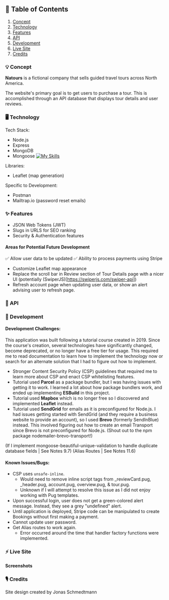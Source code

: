 ## :book: Table of Contents

1. [Concept](#concept)
2. [Technology](#tech)
3. [Features](#features)
4. [API](#api)
5. [Development](#dev)
6. [Live Site](#site)
7. [Credits](#credits)

### :bulb: Concept <a name="concept"></a>

**Natours** is a fictional company that sells guided travel tours across North America.

The website's primary goal is to get users to purchase a tour. This is accomplished through an API database that displays tour details and user reviews.

### :desktop_computer: Technology <a name="tech"></a>

Tech Stack:

- Node.js
- Express
- MongoDB
- Mongoose
  [![My Skills](https://skillicons.dev/icons?i=nodejs,express,mongodb)](https://skillicons.dev)

Libraries:

- Leaflet (map generation)

Specific to Development:

- Postman
- Mailtrap.io (password reset emails)

### :sparkles: Features <a name="features"></a>

- JSON Web Tokens (JWT)
- Slugs in URLS for SEO ranking
- Security &amp; Authentication features
  <!-- - Aggregation Pipeline -->
  <!-- - API featuring sorting/filtering/etc -->

#### Areas for Potential Future Development

✅ Allow user data to be updated
✅ Ability to process payments using Stripe

- Customize Leaflet map appearance
- Replace the scroll bar in Review section of Tour Details page with a nicer UI (potentially (SwiperJS)[https://swiperjs.com/swiper-api])
- Refresh account page when updating user data, or show an alert advising user to refresh page.

### :incoming_envelope: API <a name="api"></a>

### :bug: Development <a name="dev"></a>

#### Development Challenges:

This application was built following a tutorial course created in 2019. Since the course's creation, several technologies have significantly changed, become deprecated, or no longer have a free tier for usage. This required me to read documentation to learn how to implement the technology now or search for an alternate solution that I had to figure out how to implement.

- Stronger Content Security Policy (CSP) guidelines that required me to learn more about CSP and enact CSP whitelisting features.
- Tutorial used **Parcel** as a package bundler, but I was having issues with getting it to work. I learned a lot about how package bundlers work, and ended up implementing **ESBuild** in this project.
- Tutorial used **Mapbox** which is no longer free so I discovered and implemented **Leaflet** instead.
- Tutorial used **SendGrid** for emails as it is preconfigured for Node.js. I had issues getting started with SendGrid (and they require a business website to provide an account), so I used **Brevo** (formerly SendInBlue) instead. This involved figuring out how to create an email Transport since Brevo is not preconfigured for Node.js. (Shout out to the npm package nodemailer-brevo-transport!)

(If I implement mongoose-beautiful-unique-validation to handle duplicate database fields | See Notes 9.7)
(Alias Routes | See Notes 11.6)

#### Known Issues/Bugs:

- CSP uses `unsafe-inline`.
  - Would need to remove inline script tags from \_reviewCard.pug, \_header.pug, account.pug, overview.pug, & tour.pug.
  - Unknown if I will attempt to resolve this issue as I did not enjoy working with Pug templates.
- Upon successful login, user does not get a green-colored alert message. Instead, they see a grey "undefined" alert.
- Until application is deployed, Stripe code can be manipulated to create Bookings without first making a payment.
- Cannot update user password.
- Get Alias routes to work again.
  - Error occurred around the time that handler factory functions were implemented.

### :zap: Live Site <a name="site"></a>

#### Screenshots

### :studio_microphone: Credits <a name="credits"></a>

Site design created by Jonas Schmedtmann
